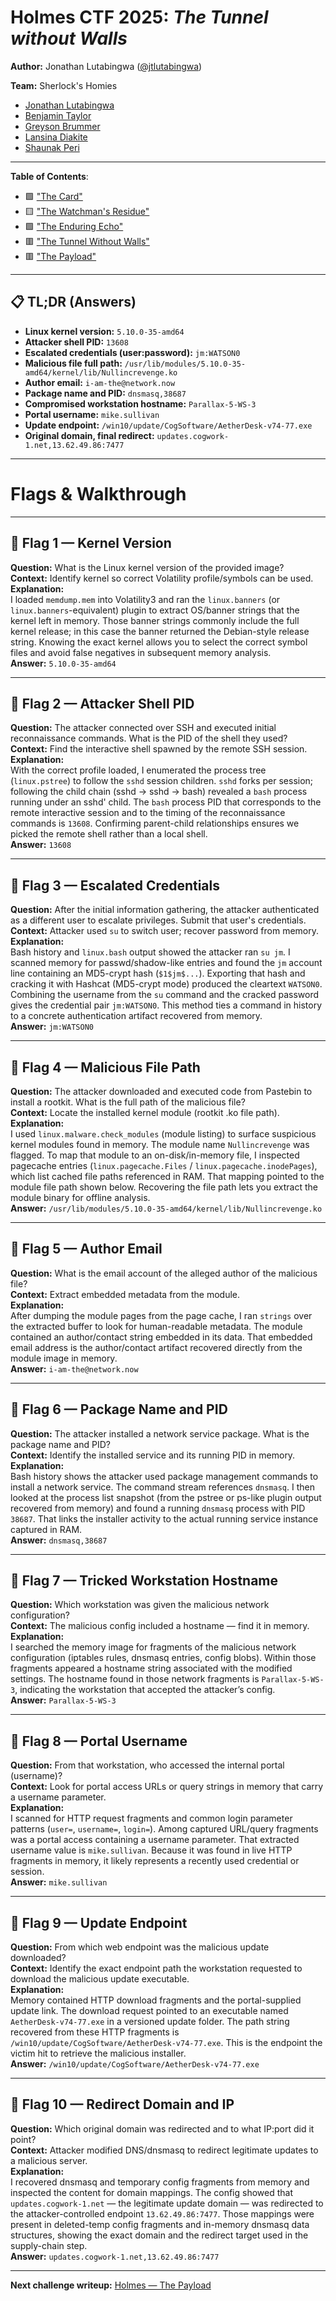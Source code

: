 # Holmes CTF 2025: *The Tunnel without Walls*
**Author:** Jonathan Lutabingwa ([@jtlutabingwa](https://github.com/jlutabin))

**Team:** Sherlock's Homies
- [Jonathan Lutabingwa](https://www.linkedin.com/in/jonathan-lutabingwa/)  
- [Benjamin Taylor](https://www.linkedin.com/in/btayl106/)  
- [Greyson Brummer](https://www.linkedin.com/in/greyson-brummer-b82119301/)  
- [Lansina Diakite](https://www.linkedin.com/in/lansina-diakite-7a673b202/)  
- [Shaunak Peri](https://www.linkedin.com/in/shaunak-peri-315744245/)

---

**Table of Contents**:
- 🟩 ["The Card"](./holmes_the_card.md)
- 🟨 ["The Watchman's Residue"](./holmes_watchmans_residue.md)
- 🟩 ["The Enduring Echo"](./holmes_enduring_echo.md)
- 🟥 ["The Tunnel Without Walls"](./holmes_tunnel_without_walls.md)
- 🟥 ["The Payload"](./holmes_the_payload.md)
  
---

## 📋 TL;DR (Answers)

- **Linux kernel version:** `5.10.0-35-amd64`
- **Attacker shell PID:** `13608`
- **Escalated credentials (user:password):** `jm:WATSON0`
- **Malicious file full path:** `/usr/lib/modules/5.10.0-35-amd64/kernel/lib/Nullincrevenge.ko`
- **Author email:** `i-am-the@network.now`
- **Package name and PID:** `dnsmasq,38687`
- **Compromised workstation hostname:** `Parallax-5-WS-3`
- **Portal username:** `mike.sullivan`
- **Update endpoint:** `/win10/update/CogSoftware/AetherDesk-v74-77.exe`
- **Original domain, final redirect:** `updates.cogwork-1.net,13.62.49.86:7477`

---

# Flags & Walkthrough
 
---

## 🚩 Flag 1 — Kernel Version  
**Question:** What is the Linux kernel version of the provided image?  
**Context:** Identify kernel so correct Volatility profile/symbols can be used.  
**Explanation:**  
I loaded `memdump.mem` into Volatility3 and ran the `linux.banners` (or `linux.banners`-equivalent) plugin to extract OS/banner strings that the kernel left in memory. Those banner strings commonly include the full kernel release; in this case the banner returned the Debian-style release string. Knowing the exact kernel allows you to select the correct symbol files and avoid false negatives in subsequent memory analysis.  
**Answer:** `5.10.0-35-amd64`

---

## 🚩 Flag 2 — Attacker Shell PID  
**Question:** The attacker connected over SSH and executed initial reconnaissance commands. What is the PID of the shell they used?  
**Context:** Find the interactive shell spawned by the remote SSH session.  
**Explanation:**  
With the correct profile loaded, I enumerated the process tree (`linux.pstree`) to follow the `sshd` session children. `sshd` forks per session; following the child chain (sshd → sshd → bash) revealed a `bash` process running under an sshd' child. The `bash` process PID that corresponds to the remote interactive session and to the timing of the reconnaissance commands is `13608`. Confirming parent-child relationships ensures we picked the remote shell rather than a local shell.  
**Answer:** `13608`

---

## 🚩 Flag 3 — Escalated Credentials  
**Question:** After the initial information gathering, the attacker authenticated as a different user to escalate privileges. Submit that user's credentials.  
**Context:** Attacker used `su` to switch user; recover password from memory.  
**Explanation:**  
Bash history and `linux.bash` output showed the attacker ran `su jm`. I scanned memory for passwd/shadow-like entries and found the `jm` account line containing an MD5-crypt hash (`$1$jm$...`). Exporting that hash and cracking it with Hashcat (MD5-crypt mode) produced the cleartext `WATSON0`. Combining the username from the `su` command and the cracked password gives the credential pair `jm:WATSON0`. This method ties a command in history to a concrete authentication artifact recovered from memory.  
**Answer:** `jm:WATSON0`

---

## 🚩 Flag 4 — Malicious File Path  
**Question:** The attacker downloaded and executed code from Pastebin to install a rootkit. What is the full path of the malicious file?  
**Context:** Locate the installed kernel module (rootkit .ko file path).  
**Explanation:**  
I used `linux.malware.check_modules` (module listing) to surface suspicious kernel modules found in memory. The module name `Nullincrevenge` was flagged. To map that module to an on-disk/in-memory file, I inspected pagecache entries (`linux.pagecache.Files` / `linux.pagecache.inodePages`), which list cached file paths referenced in RAM. That mapping pointed to the module file path shown below. Recovering the file path lets you extract the module binary for offline analysis.  
**Answer:** `/usr/lib/modules/5.10.0-35-amd64/kernel/lib/Nullincrevenge.ko`

---

## 🚩 Flag 5 — Author Email  
**Question:** What is the email account of the alleged author of the malicious file?  
**Context:** Extract embedded metadata from the module.  
**Explanation:**  
After dumping the module pages from the page cache, I ran `strings` over the extracted buffer to look for human-readable metadata. The module contained an author/contact string embedded in its data. That embedded email address is the author/contact artifact recovered directly from the module image in memory.  
**Answer:** `i-am-the@network.now`

---

## 🚩 Flag 6 — Package Name and PID  
**Question:** The attacker installed a network service package. What is the package name and PID?  
**Context:** Identify the installed service and its running PID in memory.  
**Explanation:**  
Bash history shows the attacker used package management commands to install a network service. The command stream references `dnsmasq`. I then looked at the process list snapshot (from the pstree or ps-like plugin output recovered from memory) and found a running `dnsmasq` process with PID `38687`. That links the installer activity to the actual running service instance captured in RAM.  
**Answer:** `dnsmasq,38687`

---

## 🚩 Flag 7 — Tricked Workstation Hostname  
**Question:** Which workstation was given the malicious network configuration?  
**Context:** The malicious config included a hostname — find it in memory.  
**Explanation:**  
I searched the memory image for fragments of the malicious network configuration (iptables rules, dnsmasq entries, config blobs). Within those fragments appeared a hostname string associated with the modified settings. The hostname found in those network fragments is `Parallax-5-WS-3`, indicating the workstation that accepted the attacker’s config.  
**Answer:** `Parallax-5-WS-3`

---

## 🚩 Flag 8 — Portal Username  
**Question:** From that workstation, who accessed the internal portal (username)?  
**Context:** Look for portal access URLs or query strings in memory that carry a username parameter.  
**Explanation:**  
I scanned for HTTP request fragments and common login parameter patterns (`user=`, `username=`, `login=`). Among captured URL/query fragments was a portal access containing a username parameter. That extracted username value is `mike.sullivan`. Because it was found in live HTTP fragments in memory, it likely represents a recently used credential or session.  
**Answer:** `mike.sullivan`

---

## 🚩 Flag 9 — Update Endpoint  
**Question:** From which web endpoint was the malicious update downloaded?  
**Context:** Identify the exact endpoint path the workstation requested to download the malicious update executable.  
**Explanation:**  
Memory contained HTTP download fragments and the portal-supplied update link. The download request pointed to an executable named `AetherDesk-v74-77.exe` in a versioned update folder. The path string recovered from these HTTP fragments is `/win10/update/CogSoftware/AetherDesk-v74-77.exe`. This is the endpoint the victim hit to retrieve the malicious installer.  
**Answer:** `/win10/update/CogSoftware/AetherDesk-v74-77.exe`

---

## 🚩 Flag 10 — Redirect Domain and IP  
**Question:** Which original domain was redirected and to what IP:port did it point?  
**Context:** Attacker modified DNS/dnsmasq to redirect legitimate updates to a malicious server.  
**Explanation:**  
I recovered dnsmasq and temporary config fragments from memory and inspected the content for domain mappings. The config showed that `updates.cogwork-1.net` — the legitimate update domain — was redirected to the attacker-controlled endpoint `13.62.49.86:7477`. Those mappings were present in deleted-temp config fragments and in-memory dnsmasq data structures, showing the exact domain and the redirect target used in the supply-chain step.  
**Answer:** `updates.cogwork-1.net,13.62.49.86:7477`

---
**Next challenge writeup:** [Holmes — The Payload](./holmes_the_payload.md)
